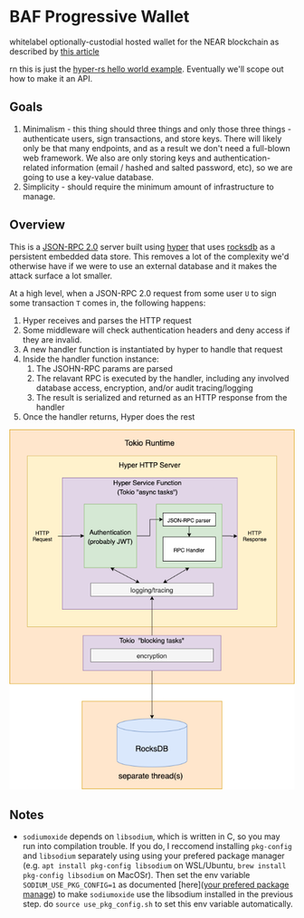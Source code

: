 # BAF Progressive Wallet

whitelabel optionally-custodial hosted wallet for the NEAR blockchain as described by [this article](https://medium.com/nearprotocol/on-usability-of-blockchain-applications-398963798ab3)

rn this is just the [hyper-rs hello world example](https://hyper.rs/guides/server/hello-world/). Eventually we'll scope out how to make it an API.

## Goals

1. Minimalism - this thing should three things and only those three things - authenticate users, sign transactions, and store keys. There will likely only be that many endpoints, and as a result we don't need a full-blown web framework. We also are only storing keys and authentication-related information (email / hashed and salted password, etc), so we are going to use a key-value database.
2. Simplicity - should require the minimum amount of infrastructure to manage.

## Overview

This is a [JSON-RPC 2.0](https://www.jsonrpc.org/specification) server built using [hyper](https://hyper.rs/guides/server/hello-world/) that uses [rocksdb](https://github.com/rust-rocksdb/rust-rocksdb) as a persistent embedded data store. This removes a lot of the complexity we'd otherwise have if we were to use an external database and it makes the attack surface a lot smaller.

At a high level, when a JSON-RPC 2.0 request from some user `U` to sign some transaction `T` comes in, the following happens:

1. Hyper receives and parses the HTTP request
2. Some middleware will check authentication headers and deny access if they are invalid.
3. A new handler function is instantiated by hyper to handle that request
4. Inside the handler function instance:
   1. The JSOHN-RPC params are parsed
   2. The relavant RPC is executed by the handler, including any involved  database access, encryption, and/or audit tracing/logging
   3. The result is serialized and returned as an HTTP response from the handler
5. Once the handler returns, Hyper does the rest

![diagram](diagram.png)

## Notes

* `sodiumoxide` depends on `libsodium`, which is written in C, so you may run into compilation trouble. If you do, I reccomend installing `pkg-config` and `libsodium` separately using using your prefered package manager (e.g. `apt install pkg-config libsodium` on WSL/Ubuntu, `brew install pkg-config libsodium` on MacOSr). Then set the env variable `SODIUM_USE_PKG_CONFIG=1` as documented [here]([your prefered package manage](https://github.com/sodiumoxide/sodiumoxide#extended-usage)) to make `sodiumoxide` use the libsodium installed in the previous step.
 do `source use_pkg_config.sh` to set this env variable automatically.
